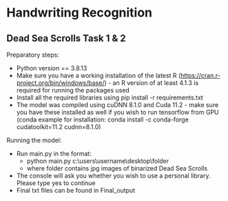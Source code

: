 # Handwriting Recognition

## Dead Sea Scrolls Task 1 & 2

Preparatory steps:
- Python version == 3.8.13
- Make sure you have a working installation of the latest R (https://cran.r-project.org/bin/windows/base/) - an R version of at least 4.1.3 is required for running the packages used
- Install all the required libraries using pip install -r requirements.txt
- The model was compiled using cuDNN 8.1.0 and Cuda 11.2 - make sure you have these installed as well if you wish to run tensorflow from GPU (conda example for installation: conda install -c conda-forge cudatoolkit=11.2 cudnn=8.1.0)

Running the model:
- Run main.py in the format:
	- python main.py c:\users\username\desktop\folder 
	- where folder contains jpg images of binarized Dead Sea Scrolls
- The console will ask you whether you wish to use a personal library. Please type yes to continue  
- Final txt files can be found in Final_output


